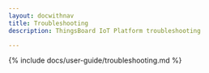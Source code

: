 ```yaml
---
layout: docwithnav
title: Troubleshooting
description: ThingsBoard IoT Platform troubleshooting

---
```


{% include docs/user-guide/troubleshooting.md %}
